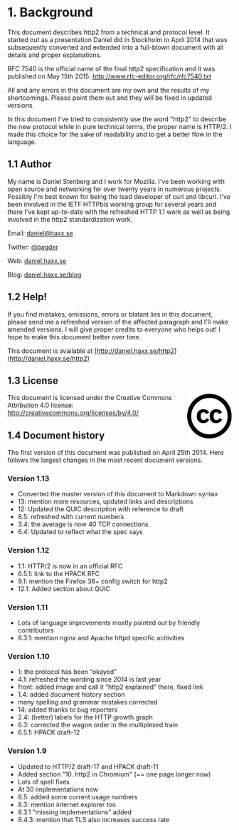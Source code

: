 # 1. Background

This document describes http2 from a technical and protocol level. It started
out as a presentation Daniel did in Stockholm in April 2014 that was
subsequently converted and extended into a full-blown document with all
details and proper explanations.

RFC 7540 is the official name of the final http2 specification and it was published on May 15th 2015: http://www.rfc-editor.org/rfc/rfc7540.txt

All and any errors in this document are my own and the results of my
shortcomings. Please point them out and they will be fixed in updated
versions.

In this document I've tried to consistently use the word "http2" to describe
the new protocol while in pure technical terms, the proper name is HTTP/2. I
made this choice for the sake of readability and to get a better flow in the
language.

## 1.1 Author

My name is Daniel Stenberg and I work for Mozilla. I've been working with open
source and networking for over twenty years in numerous projects. Possibly I'm
best known for being the lead developer of curl and libcurl. I've been
involved in the IETF HTTPbis working group for several years and there I've
kept up-to-date with the refreshed HTTP 1.1 work as well as being involved in
the http2 standardization work.

  Email: daniel@haxx.se

  Twitter: [@bagder](https://twitter.com/bagder)

  Web: [daniel.haxx.se](http://daniel.haxx.se/)

  Blog: [daniel.haxx.se/blog](http://daniel.haxx.se/blog/)

## 1.2 Help!

If you find mistakes, omissions, errors or blatant lies in this document, please send me a refreshed version of the affected paragraph and I'll make amended versions. I will give proper credits to everyone who helps out! I hope to make this document better over time.

This document is available at [http://daniel.haxx.se/http2](http://daniel.haxx.se/http2)

## 1.3 License

<img style="float: right;" src="../images/creative-commons.png" />

This document is licensed under the Creative Commons Attribution 4.0 license: http://creativecommons.org/licenses/by/4.0/

## 1.4 Document history

The first version of this document was published on April 25th 2014. Here follows the largest changes in the most recent document versions.

### Version 1.13

- Converted the master version of this document to Markdown syntax
- 13: mention more resources, updated links and descriptions 
- 12: Updated the QUIC description with reference to draft 
- 8.5: refreshed with current numbers 
- 3.4: the average is now 40 TCP connections 
- 6.4: Updated to reflect what the spec says 

### Version 1.12

- 1.1: HTTP/2 is now in an official RFC 
- 6.5.1: link to the HPACK RFC 
- 9.1: mention the Firefox 36+ config switch for http2 
- 12.1: Added section about QUIC 

### Version 1.11

- Lots of language improvements mostly pointed out by friendly contributors 
- 8.3.1: mention nginx and Apache httpd specific acitivities 

### Version 1.10

- 1: the protocol has been “okayed” 
- 4.1: refreshed the wording since 2014 is last year 
- front: added image and call it “http2 explained” there, fixed link 
- 1.4: added document history section 
- many spelling and grammar mistakes corrected 
- 14: added thanks to bug reporters 
- 2.4: (better) labels for the HTTP growth graph 
- 6.3: corrected the wagon order in the multiplexed train 
- 6.5.1: HPACK draft-12 

### Version 1.9

- Updated to HTTP/2 draft-17 and HPACK draft-11  
- Added section "10. http2 in Chromium" (== one page longer now)  
- Lots of spell fixes  
- At 30 implementations now  
- 8.5: added some current usage numbers  
- 8.3: mention internet explorer too  
- 8.3.1 "missing implementations" added  
- 8.4.3: mention that TLS also increases success rate
